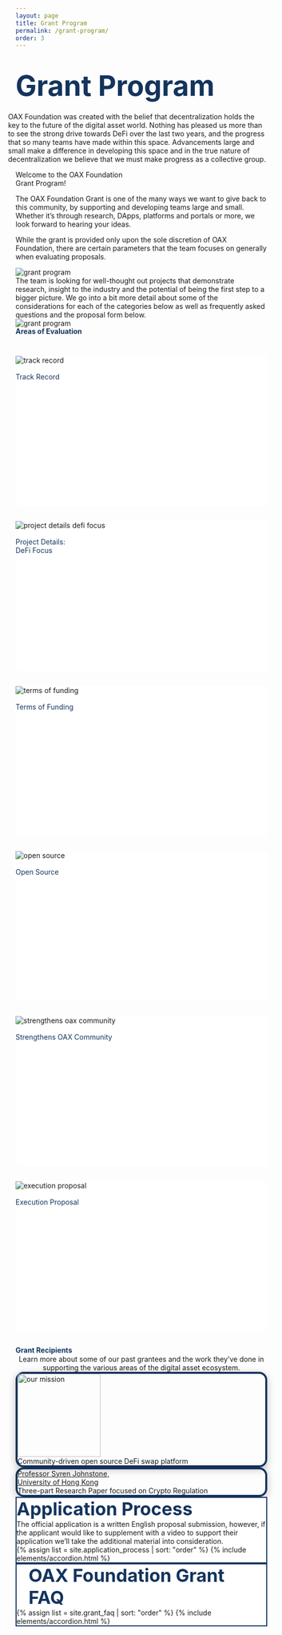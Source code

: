 ```yaml
---
layout: page
title: Grant Program
permalink: /grant-program/
order: 3
---
```

<div class="d-flex flex-column grant-hero" style="background-size: cover; justify-content: center;">
    <div class="container">
        <div class="d-flex d-flex flex-column flex-lg-row row flex-grow-1" style="z-index: 1; margin-left: 0">
            <h1 class="page-title blue1 w-100 w-lg-50">
                <div class="animate__animated animate__fadeInUp" style="color: #14345E; font-size: 56; font-weight: bold;">Grant Program</div>
            </h1>
        </div>
        <div class="d-flex flex-row flex-wrap anchors align-items-center grant-hero-sub" style="z-index: 1;">
            <p class="page-subheading col" style="margin-left: -15px;">OAX Foundation was created with the belief that decentralization holds the key to the future of the digital asset world. Nothing has pleased us more than to see the strong drive towards DeFi over the last two years, and the progress that so many teams have made within this space. Advancements large and small make a difference in developing this space and in the true nature of decentralization we believe that we must make progress as a collective group.
            </p>
        </div>
    </div>
</div>
<div id="welcome" class="bg-white pt-5 mt-5 sections" style="background: url('/assets/grant-program/bg3.jpg') no-repeat; background-size: cover;">
    <div class="section py-5">
        <div class="container">
            <div class="d-flex flex-column-reverse flex-lg-row row">
                <div class="d-flex flex-column col mt-5 mt-lg-0">
                    <div class="d-flex flex-row">
                        <div class="section--title style-2 mr-2">Welcome to the OAX Foundation</div>
                    </div>
                    <div class="d-flex flex-row align-items-center mb-4">
                        <div class="section--title style-2 mr-4">Grant Program!</div>
                    </div>
                    <div class="section--description style-2 mt-4" style="font-weight: 400;">
                        <p class="mb-4">The OAX Foundation Grant is one of the many ways we want to give back to this community, by supporting and developing teams large and small. Whether it’s through research, DApps, platforms and portals or more, we look forward to hearing your ideas.</p>
                        <p>While the grant is provided only upon the sole discretion of OAX Foundation, there are certain parameters that the team focuses on generally when evaluating proposals.</p>
                    </div>
                </div>
                <div class="col d-flex flex-row justify-content-center align-items-top ml-lg-0">                    
                    <img class="grant-welcome-img" src="{{ '/assets/grant-program/grant-program.png' }}" alt="grant program"/>
                </div>
            </div>
        </div>
    </div>
    <div class="section pb-5">
        <div class="container">            
            <div class="d-flex flex-column-reverse flex-lg-row-reverse">
                <div class="d-flex flex-column col justify-content-center mt-5 mt-lg-0 px-0">
                    <div class="section--description style-2" style="font-weight: 400;">The team is looking for well-thought out projects that demonstrate research, insight to the industry and the potential of being the first step to a bigger picture. We go into a bit more detail about some of the considerations for each of the categories below as well as frequently asked questions and the proposal form below.
                    </div>
                </div>
                <div class="col d-flex flex-row justify-content-center align-items-top mt-5 ml-lg-0">
                    <img class="grant-welcome-img" src="{{ '/assets/grant-program/grant-program-2.png' }}" alt="grant program">                    
                </div>
            </div>
        </div>
    </div>
    <div class="py-5"></div>
</div>
<div id="areas-of-evaluation" class="sections py-5">
    <div></div>
    <div class="container section my-5 p-0">
        <div class="d-flex flex-row">
            <div class="d-flex flex-column col mt-5 mt-lg-0 mb-4 p-0">
                <div class="d-flex flex-row align-items-center" style="justify-content: center;">
                    <div class="section--title text-center text-lg-left" style="color: #14345E; font-weight: bold; line-height: 1.2;">Areas&nbsp;of&nbsp;Evaluation</div>
                </div>
                <div class="d-flex flex-row flex-wrap mt-5 mt-lg-5" style="padding-top: 40px">
                    <div class="col-12 col-lg-4 text-center">
                        <div class="d-flex justify-content-center align-items-center py-4" style="background-color: white; flex-direction: column; border-radius: 8px; min-height: 300px; margin-bottom: 30px;">
                            <img class="col-6 col-lg-6" src="{{ '/assets/grant-program/areas-of-evaluation/track-record.png' }}" alt="track record">
                            <div class="icon--caption" style="padding-top: 16px; color: #14345E">Track Record</div>
                        </div>                        
                    </div>
                    <div class="col-12 col-lg-4 text-center">
                        <div class="d-flex justify-content-center align-items-center py-4" style="background-color: white; flex-direction: column; border-radius: 8px; min-height: 300px; margin-bottom: 30px;">
                            <img class="col-6 col-lg-6" src="{{ '/assets/grant-program/areas-of-evaluation/project-details-defi-focus.png' }}" alt="project details defi focus">
                            <div class="icon--caption" style="padding-top: 16px; color: #14345E">Project Details:<br/>DeFi Focus</div>
                        </div>
                    </div>
                    <div class="col-12 col-lg-4 text-center">
                        <div class="d-flex justify-content-center align-items-center py-4" style="background-color: white; flex-direction: column; border-radius: 8px; min-height: 300px; margin-bottom: 30px;">
                            <img class="col-6 col-lg-6" src="{{ '/assets/grant-program/areas-of-evaluation/terms-of-funding.png' }}" alt="terms of funding">
                            <div class="icon--caption" style="padding-top: 16px; color: #14345E">Terms of Funding</div>
                        </div>
                    </div>
                    <div class="col-12 col-lg-4 text-center">
                        <div class="d-flex justify-content-center align-items-center py-4" style="background-color: white; flex-direction: column; border-radius: 8px; min-height: 300px; margin-bottom: 30px;">
                            <img class="col-6 col-lg-6" src="{{ '/assets/grant-program/areas-of-evaluation/open-source.png' }}" alt="open source">
                            <div class="icon--caption" style="padding-top: 16px; color: #14345E">Open Source</div>
                        </div>
                    </div>
                    <div class="col-12 col-lg-4 text-center">
                        <div class="d-flex justify-content-center align-items-center py-4" style="background-color: white; flex-direction: column; border-radius: 8px; min-height: 300px; margin-bottom: 30px;">
                            <img class="col-6 col-lg-6" src="{{ '/assets/grant-program/areas-of-evaluation/strengthens-oax-community.png' }}" alt="strengthens oax community">
                            <div class="icon--caption" style="padding-top: 16px; color: #14345E">Strengthens OAX Community</div>
                        </div>
                    </div>
                    <div class="col-12 col-lg-4 text-center">
                        <div class="d-flex justify-content-center align-items-center py-4" style="background-color: white; flex-direction: column; border-radius: 8px; min-height: 300px; margin-bottom: 30px;">
                            <img class="col-6 col-lg-6" src="{{ '/assets/grant-program/areas-of-evaluation/execution-proposal.png' }}" alt="execution proposal">
                            <div class="icon--caption" style="padding-top: 16px; color: #14345E">Execution Proposal</div>
                        </div>
                    </div>
                </div>
            </div>
        </div>
    </div>
</div>
<div id="grant-recipients" class="sections py-5">
    <div></div>
    <div class="container section my-5 d-flex flex-column align-items-center">
        <div>
            <div class="col-12 d-flex flex-column mt-5 mt-lg-0 mb-4 p-0">
                <div class="d-flex flex-row align-items-center" style="justify-content: center;">
                    <div class="section--title text-center text-lg-left" style="color: #14345E; font-weight: bold; line-height: 1.2;">Grant Recipients</div>
                </div>
            </div>
        </div>        
        <div class="d-flex flex-column justify-content-center">
            <div class="col-12 pr-0 mb-5 bm-lg-0 d-flex justify-content-center p-0">
                <div class="section--description" style="max-width: 550px; text-align: center;">Learn more about some of our past grantees and the work they’ve done in supporting the various areas of the digital asset ecosystem.
                </div>
            </div>
            <div class="d-flex flex-column flex-lg-row" style="max-width: 700px;">
                <div class="col-12 col-lg-6 d-flex flex-column gradient12 p-4 mx-0 mx-lg-2 text-center mb-5 mb-lg-0" style="border: 4px solid #14345E;
box-shadow: 0px 4px 16px rgba(0, 0, 0, 0.25); border-radius: 16px;">
                    <div>
                        <a href="https://www.oax.org/2020/12/28/OAX-Foundation-Announces-Grant-to-IJS-Technologies.html">
                            <img width="166px" src="{{ '/assets/grant-program/IJS_Techologies_Logo_20190218_Black text_Tech_Font_IJS.Works_Gradient_1 copy_IJS-1.png' }}" alt="our mission">
                        </a>
                    </div>
                    <div class="font-14 pt-3 mt-1">Community-driven open source DeFi swap platform</div>
                </div>
                <div class="col-12 col-lg-6 d-flex flex-column gradient12 p-4 mx-0 mx-lg-2 text-center mb-5 mb-lg-0" style="border: 4px solid #14345E;
box-shadow: 0px 4px 16px rgba(0, 0, 0, 0.25); border-radius: 16px;">
                    <div>
                        <a href="https://www.oax.org/resources/">
                            <div class="font-26 font-weight-bold">Professor Syren Johnstone,</div>
                            <div class="font-18 blue1">University of Hong Kong</div>
                        </a>
                    </div>
                    <div class="font-14 pt-3 mt-1">Three-part Research Paper focused on Crypto Regulation</div>
                </div>
            </div>            
        </div>
    </div>
</div>
<div class="py-5" style="background: linear-gradient(0.23deg, #FFFEFB 11.36%, #C7EBF1 130.86%);
">
    <div class="container px-3">
        <div class="row">
            <div class="offset-0 offset-lg-1 col-12 col-lg-10">
                <div class="group corner1 box-shadow4" style="border: 2px solid #14345E; background-color: white;">
                    <div class="group--title border-bottom pr-5 pb-3 pt-3 mx-4" style="color: #14345E; font-size: 36px; font-weight: 700; ">Application Process</div>
                    <div class="pb-3 pt-4 pl-4 pr-5">The official application is a written English proposal submission, however, if the applicant would like to supplement with a video to support their application we’ll take the additional material into consideration. 
                    </div>
                    <div class="pb-2 pt-4 px-4">
                        {% assign list = site.application_process | sort: "order" %}
                        {% include elements/accordion.html %}
                    </div>
                </div>
            </div>
        </div>
    </div>
    <div class="container px-3">
        <div class="row">
            <div class="offset-0 offset-lg-1 col-12 col-lg-10">
                <div class="group corner1 box-shadow4" style="border: 2px solid #14345E; background-color: white;">
                    <div class="group--title border-bottom pr-5 pb-3 pt-3" style="color: #14345E; font-size: 36px; font-weight: 700; margin-left: 1.5rem; margin-right: 3rem;">OAX Foundation Grant FAQ</div>
                    <div class="pb-2 pt-4 px-4">
                        {% assign list = site.grant_faq | sort: "order" %}
                        {% include elements/accordion.html %}
                    </div>
                </div>
            </div>
        </div>
    </div>
</div>